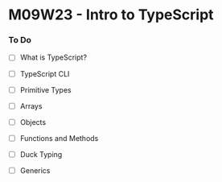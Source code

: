 # M09W23 - Intro to TypeScript

### To Do
* [ ] What is TypeScript?
* [ ] TypeScript CLI
* [ ] Primitive Types
* [ ] Arrays
* [ ] Objects
* [ ] Functions and Methods
* [ ] Duck Typing
* [ ] Generics
































